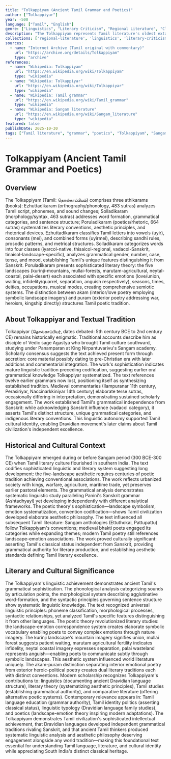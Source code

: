 ```yaml
---
title: "Tolkappiyam (Ancient Tamil Grammar and Poetics)"
author: ["Tolkappiyar"]
year: -500
language: ["Tamil", "English"]
genre: ["Linguistics", "Literary Criticism", "Regional Literature", "Classical Literature"]
description: "The Tolkappiyam represents Tamil literature's oldest extant work and most authoritative grammar-poetics treatise, systematizing Tamil language, prosody, and literary aesthetics through approximately 1,610 sutras organized into three books addressing orthography-phonology, morphology-syntax, and poetics-rhetoric. Composed likely between 5th century BCE and 2nd century CE, this foundational text establishes Tamil's grammatical structure independent from Sanskrit while demonstrating sophisticated linguistic analysis: phoneme classification, sandhi rules, morphological processes, syntactic principles, and semantic relationships. Beyond linguistic description, Tolkappiyam presents comprehensive literary theory: classifying landscapes (tinai) with associated emotions, seasons, occupations, and deities; systematizing poetic conventions (akam-interior/love poetry vs. puram-exterior/war-heroic poetry); and articulating aesthetic principles governing classical Tamil poetry. The work influenced Tamil literary tradition profoundly, with all subsequent Sangam literature following its prescriptive conventions, while demonstrating Tamil civilization's independent intellectual development and sophisticated aesthetic philosophy."
collections: ['regional-literature', 'linguistics', 'literary-criticism', 'classical-literature', 'ancient-wisdom']
sources:
  - name: "Internet Archive (Tamil original with commentary)"
    url: "https://archive.org/details/Tolkappiyam"
    type: "archive"
references:
  - name: "Wikipedia: Tolkappiyam"
    url: "https://en.wikipedia.org/wiki/Tolkappiyam"
    type: "wikipedia"
  - name: "Wikipedia: Tolkappiyar"
    url: "https://en.wikipedia.org/wiki/Tolkappiyar"
    type: "wikipedia"
  - name: "Wikipedia: Tamil grammar"
    url: "https://en.wikipedia.org/wiki/Tamil_grammar"
    type: "wikipedia"
  - name: "Wikipedia: Sangam literature"
    url: "https://en.wikipedia.org/wiki/Sangam_literature"
    type: "wikipedia"
featured: false
publishDate: 2025-10-30
tags: ["Tamil literature", "grammar", "poetics", "Tolkappiyam", "Sangam period", "linguistics", "literary theory", "regional literature", "public domain"]
---
```


# Tolkappiyam (Ancient Tamil Grammar and Poetics)

## Overview

The Tolkappiyam (Tamil: தொல்காப்பியம்) comprises three athikarams (books): Ezhuttadikaram (orthography/phonology, 483 sutras) analyzes Tamil script, phonemes, and sound changes; Solladikaram (morphology/syntax, 463 sutras) addresses word formation, grammatical categories, and sentence structure; Poruladikaram (poetics/rhetoric, 664 sutras) systematizes literary conventions, aesthetic principles, and rhetorical devices. Ezhuttadikaram classifies Tamil letters into vowels (uyir), consonants (mei), and combined forms (uyirmei), describing sandhi rules, prosodic patterns, and metrical structures. Solladikaram categorizes words into four classes (iyarcol-native, thisaicol-regional, vadacol-Sanskrit, tinaisol-landscape-specific), analyzes grammatical gender, number, case, tense, and mood, establishing Tamil's unique features distinguishing it from Sanskrit. Poruladikaram presents sophisticated literary theory: the five landscapes (kurinji-mountains, mullai-forests, marutam-agricultural, neytal-coastal, palai-desert) each associated with specific emotions (love/union, waiting, infidelity/quarrel, separation, anguish respectively), seasons, times, deities, occupations, musical modes, creating comprehensive semiotic systems. The distinction between akam (interior/love poetry employing symbolic landscape imagery) and puram (exterior poetry addressing war, heroism, kingship directly) structures Tamil poetic tradition.

## About Tolkappiyar and Textual Tradition

Tolkappiyar (தொல்காப்பியர், dates debated: 5th century BCE to 2nd century CE) remains historically enigmatic. Traditional accounts describe him as disciple of Vedic sage Agastya who brought Tamil culture southward, studying under Panamparan at King Nirpantuvarivu's Sangam academy. Scholarly consensus suggests the text achieved present form through accretion: core material possibly dating to pre-Christian era with later additions and commentarial integration. The work's sophistication indicates mature linguistic tradition preceding codification, suggesting earlier oral grammatical knowledge Tolkappiyar systematized. The text references twelve earlier grammars now lost, positioning itself as synthesizing established tradition. Medieval commentaries (Ilampuranar 11th century, Perasiriyar, Naccinarkkiniyar 14th century) elaborate terse sutras, occasionally differing in interpretation, demonstrating sustained scholarly engagement. The work established Tamil's grammatical independence from Sanskrit: while acknowledging Sanskrit influence (vadacol category), it asserts Tamil's distinct structure, unique grammatical categories, and indigenous literary conventions. This linguistic autonomy supported Tamil cultural identity, enabling Dravidian movement's later claims about Tamil civilization's independent excellence.

## Historical and Cultural Context

The Tolkappiyam emerged during or before Sangam period (300 BCE-300 CE) when Tamil literary culture flourished in southern India. The text codifies sophisticated linguistic and literary system suggesting long development: the five-landscape aesthetic requires centuries of poetic tradition achieving conventional associations. The work reflects urbanized society with kings, warfare, agriculture, maritime trade, yet preserves earlier pastoral elements. The grammatical analysis demonstrates systematic linguistic study paralleling Panini's Sanskrit grammar (Ashtadhyayi) yet developing independently with different analytical frameworks. The poetic theory's sophistication—landscape symbolism, emotion systematization, convention codification—shows Tamil civilization developed elaborate aesthetic philosophy. The text influenced all subsequent Tamil literature: Sangam anthologies (Ettuthokai, Pattupattu) follow Tolkappiyam's conventions; medieval bhakti poets engaged its categories while expanding themes; modern Tamil poetry still references landscape-emotion associations. The work proved culturally significant: asserting Tamil's classical status independent from Sanskrit, providing grammatical authority for literary production, and establishing aesthetic standards defining Tamil literary excellence.

## Literary and Cultural Significance

The Tolkappiyam's linguistic achievement demonstrates ancient Tamil's grammatical sophistication. The phonological analysis categorizing sounds by articulation points, the morphological system describing agglutinative word-formation, and the syntactic principles governing sentence structure show systematic linguistic knowledge. The text recognized universal linguistic principles: phoneme classification, morphological processes, syntactic relationships, yet analyzed Tamil's specific features distinguishing it from other languages. The poetic theory revolutionized literary studies: the landscape-emotion correspondence system creates elaborate symbolic vocabulary enabling poets to convey complex emotions through nature imagery. The kurinji landscape's mountain imagery signifies union, mullai forest suggests patient waiting, marutam agricultural fertility indicates infidelity, neytal coastal imagery expresses separation, palai wasteland represents anguish—enabling poets to communicate subtly through symbolic landscapes. This aesthetic system influenced world literature uniquely. The akam-puram distinction separating interior emotional poetry from exterior heroic-political poetry creates dual literary traditions each with distinct conventions. Modern scholarship recognizes Tolkappiyam's contributions to: linguistics (documenting ancient Dravidian language structure), literary theory (systematizing aesthetic principles), Tamil studies (establishing grammatical authority), and comparative literature (offering alternative poetic systems). Contemporary relevance appears in: Tamil language education (grammar authority), Tamil identity politics (asserting classical status), linguistic typology (Dravidian language family studies), and poetics (landscape-emotion theory inspiring modern adaptations). The Tolkappiyam demonstrates Tamil civilization's sophisticated intellectual achievement, that Dravidian languages developed independent grammatical traditions rivaling Sanskrit, and that ancient Tamil thinkers produced systematic linguistic analysis and aesthetic philosophy deserving engagement alongside any world tradition—making this foundational text essential for understanding Tamil language, literature, and cultural identity while appreciating South India's distinct classical heritage.
